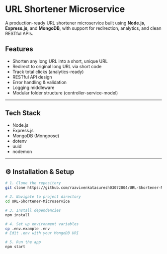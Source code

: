 #  URL Shortener Microservice

A production-ready URL shortener microservice built using **Node.js**, **Express.js**, and **MongoDB**, with support for redirection, analytics, and clean RESTful APIs.

##  Features

- Shorten any long URL into a short, unique URL
- Redirect to original long URL via short code
- Track total clicks (analytics-ready)
- RESTful API design
- Error handling & validation
- Logging middleware
- Modular folder structure (controller-service-model)

---

##  Tech Stack

- Node.js
- Express.js
- MongoDB (Mongoose)
- dotenv
- uuid
- nodemon

---

## ⚙ Installation & Setup

```bash
# 1. Clone the repository
git clone https://github.com/raavivenkatasuresh03072004/URL-Shortener-Microservice.git

# 2. Navigate to project directory
cd URL-Shortener-Microservice

# 3. Install dependencies
npm install

# 4. Set up environment variables
cp .env.example .env
# Edit .env with your MongoDB URI

# 5. Run the app
npm start
